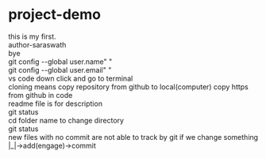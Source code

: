 # project-demo
this is my first.
<br>
author-saraswath
<br>
bye
<br>
git config --global user.name" "
<br>
git config --global user.email" "
<br>
vs code down click and go to terminal
<br>
cloning means copy repository from github to local(computer) copy https from github in code
<br>
readme file is for description
<br>
git status
<br>
cd folder name to change directory
<br>
git status <br>
new files with no commit are not able to track by git if we change something<br>
|_|->add(engage)->commit

